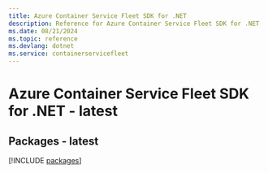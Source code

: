```yaml
---
title: Azure Container Service Fleet SDK for .NET
description: Reference for Azure Container Service Fleet SDK for .NET
ms.date: 08/21/2024
ms.topic: reference
ms.devlang: dotnet
ms.service: containerservicefleet
---
```

# Azure Container Service Fleet SDK for .NET - latest
## Packages - latest
[!INCLUDE [packages](container-service-fleet-index.md)]